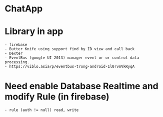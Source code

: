 # ChatApp

# Library in app
    - firebase
    - Butter Knife using support find by ID view and call back
    - Dexter
    - EventBus (google UI 2013) manager event or or control data processing.
    - https://viblo.asia/p/eventbus-trong-android-1l0rvmVkRyqA
    
# Need enable Database Realtime and modify Rule (in firebase)
    - rule (auth != null) read, write
